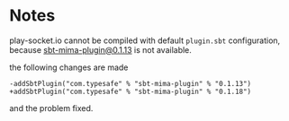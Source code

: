 # Notes

play-socket.io cannot be compiled with default `plugin.sbt` configuration,
because sbt-mima-plugin@0.1.13 is not available.

the following changes are made
```
-addSbtPlugin("com.typesafe" % "sbt-mima-plugin" % "0.1.13")
+addSbtPlugin("com.typesafe" % "sbt-mima-plugin" % "0.1.18")
```
and the problem fixed.
